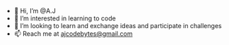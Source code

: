 - 👋 Hi, I’m @A.J
- 👀 I’m interested in learning to code
- 💞️ I’m looking to learn and exchange ideas and participate in challenges
- 📫 Reach me at ajcodebytes@gmail.com

<!---
ajcodebytes/ajcodebytes is a ✨ special ✨ repository because its `README.md` (this file) appears on your GitHub profile.
You can click the Preview link to take a look at your changes.
--->
